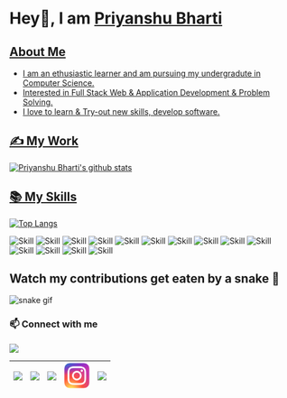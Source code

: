 # Hey👋, I am <a href="https://py605.github.io/" target="blank"> Priyanshu Bharti

## About Me
  * I am an ethusiastic learner and am pursuing my undergradute in Computer Science.
  * Interested in Full Stack Web & Application Development & Problem Solving.
  * I love to learn & Try-out new skills, develop software.

## ✍ My Work
![Priyanshu Bharti's github stats](https://github-readme-stats.vercel.app/api?username=py605&show_icons=true&theme=radical)
   
## 📚 My Skills
  [![Top Langs](https://github-readme-stats.vercel.app/api/top-langs/?username=py605&layout=compact&show_icons=true&theme=radical)](https://github.com/py605/py605)
  
![Skill](https://img.shields.io/badge/HTML5-E34F26?style=for-the-badge&logo=html5&logoColor=white)
![Skill](https://img.shields.io/badge/CSS3-1572B6?style=for-the-badge&logo=css3&logoColor=white)
![Skill](https://img.shields.io/badge/JavaScript-323330?style=for-the-badge&logo=javascript&logoColor=F7DF1E)
![Skill](https://img.shields.io/badge/Mongo-db-ffca28?style=for-the-badge&logo=mongodb&logoColor=white)
![Skill](https://img.shields.io/badge/Express.js-0078D4?style=for-the-badge&logo=express.js&logoColor=white)
  ![Skill](https://img.shields.io/badge/React.Js-61DBFB?style=for-the-badge&logo=react&logoColor=white)
![Skill](https://img.shields.io/badge/Node.js-43853D?style=for-the-badge&logo=node.js&logoColor=white)
  ![Skill](https://img.shields.io/badge/C-ffca28?style=for-the-badge&logo=c&logoColor=white)
![Skill](https://img.shields.io/badge/Java-ED8B00?style=for-the-badge&logo=java&logoColor=white)
  ![Skill](https://img.shields.io/badge/Python-D83B01?style=for-the-badge&logo=python&logoColor=white)
![Skill](https://img.shields.io/badge/Bootstrap-563D7C?style=for-the-badge&logo=bootstrap&logoColor=white)
![Skill](https://img.shields.io/badge/Material--UI-0081CB?style=for-the-badge&logo=material-ui&logoColor=white)
![Skill](https://img.shields.io/badge/Heroku-430098?style=for-the-badge&logo=heroku&logoColor=white)
![Skill](https://img.shields.io/badge/Git-F05032?style=for-the-badge&logo=git&logoColor=white)

## Watch my contributions get eaten by a snake 🐍
![snake gif](https://github.com/py605/Actions/blob/output/github-contribution-grid-snake.svg)
  
### 📫 Connect with me
<img align="center" src="https://raw.githubusercontent.com/ShahriarShafin/ShahriarShafin/main/Assets/handshake.gif" height="32">
  
  <a href="mailto:pryanshubharti9412@gmail.com"><img src="https://user-images.githubusercontent.com/67560900/142841436-2ec3fd04-8b20-45c3-b8e0-582b0f92641b.png" width="40"></a>|<a href="https://www.linkedin.com/in/priyanhsu-bharti/"><img src="https://cdn2.iconfinder.com/data/icons/social-media-2285/512/1_Linkedin_unofficial_colored_svg-128.png" width="40"></a>|<a href="https://twitter.com/py605"><img src="https://cdn2.iconfinder.com/data/icons/social-media-2285/512/1_Twitter3_colored_svg-128.png" width="40"></a>|<a href="https://www.instagram.com/pryanshubharti605/"><img src="https://github.com/SunitRoy2703/SunitRoy2703/blob/main/assets/Instagram_logo_2016.svg" width="45"></a>|<a href="https://leetcode.com/py605/"><img src="https://cdn.iconscout.com/icon/free/png-256/leetcode-3628885-3030025.png" width="45">
|--|--|--|--|--|
